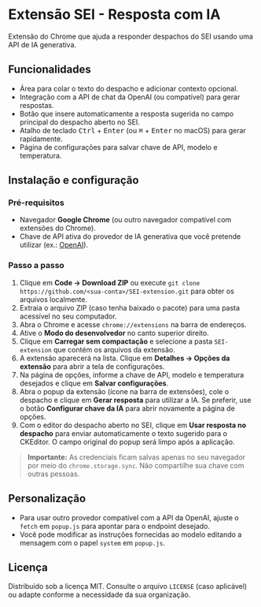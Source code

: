 # Extensão SEI - Resposta com IA

Extensão do Chrome que ajuda a responder despachos do SEI usando uma API de IA generativa.

## Funcionalidades

- Área para colar o texto do despacho e adicionar contexto opcional.
- Integração com a API de chat da OpenAI (ou compatível) para gerar respostas.
- Botão que insere automaticamente a resposta sugerida no campo principal do despacho aberto no SEI.
- Atalho de teclado <kbd>Ctrl</kbd> + <kbd>Enter</kbd> (ou <kbd>⌘</kbd> + <kbd>Enter</kbd> no macOS) para gerar rapidamente.
- Página de configurações para salvar chave de API, modelo e temperatura.

## Instalação e configuração

### Pré-requisitos

- Navegador **Google Chrome** (ou outro navegador compatível com extensões do Chrome).
- Chave de API ativa do provedor de IA generativa que você pretende utilizar (ex.: [OpenAI](https://platform.openai.com/)).

### Passo a passo

1. Clique em **Code → Download ZIP** ou execute `git clone https://github.com/<sua-conta>/SEI-extension.git` para obter os arquivos localmente.
2. Extraia o arquivo ZIP (caso tenha baixado o pacote) para uma pasta acessível no seu computador.
3. Abra o Chrome e acesse `chrome://extensions` na barra de endereços.
4. Ative o **Modo do desenvolvedor** no canto superior direito.
5. Clique em **Carregar sem compactação** e selecione a pasta `SEI-extension` que contém os arquivos da extensão.
6. A extensão aparecerá na lista. Clique em **Detalhes → Opções da extensão** para abrir a tela de configurações.
7. Na página de opções, informe a chave de API, modelo e temperatura desejados e clique em **Salvar configurações**.
8. Abra o popup da extensão (ícone na barra de extensões), cole o despacho e clique em **Gerar resposta** para utilizar a IA. Se preferir, use o botão **Configurar chave da IA** para abrir novamente a página de opções.
9. Com o editor do despacho aberto no SEI, clique em **Usar resposta no despacho** para enviar automaticamente o texto sugerido para o CKEditor. O campo original do popup será limpo após a aplicação.

> **Importante:** As credenciais ficam salvas apenas no seu navegador por meio do `chrome.storage.sync`. Não compartilhe sua chave com outras pessoas.

## Personalização

- Para usar outro provedor compatível com a API da OpenAI, ajuste o `fetch` em `popup.js` para apontar para o endpoint desejado.
- Você pode modificar as instruções fornecidas ao modelo editando a mensagem com o papel `system` em `popup.js`.

## Licença

Distribuído sob a licença MIT. Consulte o arquivo `LICENSE` (caso aplicável) ou adapte conforme a necessidade da sua organização.
